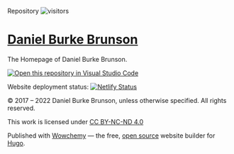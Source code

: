 Repository ![visitors](https://visitor-badge.glitch.me/badge?page_id=burkebrunson.personalWebsite)

# [Daniel Burke Brunson](https://bit.ly/3hqKx7R)

The Homepage of Daniel Burke Brunson.

[![Open this repository in Visual Studio Code](https://open.vscode.dev/badges/open-in-vscode.svg)](https://open.vscode.dev/burkebrunson/personalWebsite)

Website deployment status: [![Netlify Status](https://api.netlify.com/api/v1/badges/c3608b33-01c9-41cb-8077-b4f6730ae563/deploy-status)](https://app.netlify.com/sites/dbbrunson/deploys)

&copy; 2017 &ndash; 2022 Daniel Burke Brunson, unless otherwise specified. All rights reserved.

This work is licensed under [CC BY-NC-ND 4.0](https://creativecommons.org/licenses/by-nc-nd/4.0/)

Published with <a href="https://wowchemy.com" target="_blank" rel="noopener">Wowchemy</a> —
the free, <a href="https://github.com/wowchemy/wowchemy-hugo-themes" target="_blank" rel="noopener">
open source</a> website builder for <a href="https://gohugo.io" target="_blank" rel="noopener">Hugo</a>.

<!-- Google tag (gtag.js)
<script async src="https://www.googletagmanager.com/gtag/js?id=G-F8LKLJ7M3Q"></script>
<script>
  window.dataLayer = window.dataLayer || [];
  function gtag(){dataLayer.push(arguments);}
  gtag('js', new Date());

  gtag('config', 'G-F8LKLJ7M3Q');
</script>
-->

